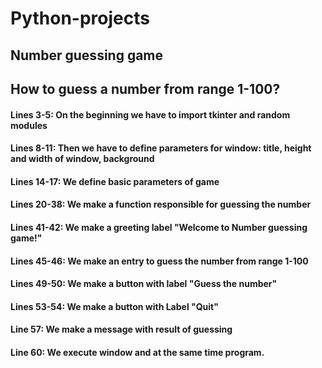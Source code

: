 # Python-projects

## Number guessing game

## How to guess a number from range 1-100?

#### Lines 3-5: On the beginning we have to import tkinter and random modules
#### Lines 8-11: Then we have to define parameters for window: title, height and width of window, background
#### Lines 14-17: We define basic parameters of game
#### Lines 20-38: We make a function responsible for guessing the number
#### Lines 41-42: We make a greeting label "Welcome to Number guessing game!"
#### Lines 45-46: We make an entry to guess the number from range 1-100
#### Lines 49-50: We make a button with label "Guess the number"
#### Lines 53-54: We make a button with Label "Quit"
#### Line 57: We make a message with result of guessing
#### Line 60: We execute window and at the same time program.
